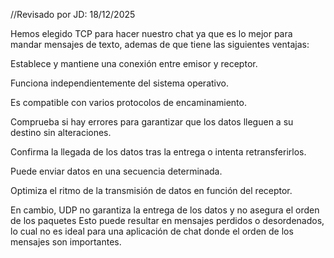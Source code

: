 //Revisado por JD: 18/12/2025
 
 Hemos elegido TCP para hacer nuestro chat ya que es lo mejor para mandar mensajes de texto, ademas de que tiene las siguientes ventajas:

Establece y mantiene una conexión entre emisor y receptor.

Funciona independientemente del sistema operativo.

Es compatible con varios protocolos de encaminamiento.

Comprueba si hay errores para garantizar que los datos lleguen a su destino sin alteraciones.

Confirma la llegada de los datos tras la entrega o intenta retransferirlos.

Puede enviar datos en una secuencia determinada.

Optimiza el ritmo de la transmisión de datos en función del receptor.

En cambio, UDP no garantiza la entrega de los datos y no asegura el orden de los paquetes Esto puede resultar en mensajes perdidos o desordenados, lo cual no es ideal para una aplicación de chat donde el orden de los mensajes son importantes.
